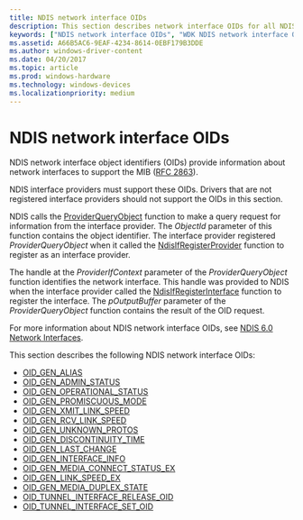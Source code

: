 ```yaml
---
title: NDIS network interface OIDs
description: This section describes network interface OIDs for all NDIS drivers
keywords: ["NDIS network interface OIDs", "WDK NDIS network interface OIDs", "WDK network interface OIDs"]
ms.assetid: A66B5AC6-9EAF-4234-8614-0EBF179B3DDE
ms.author: windows-driver-content
ms.date: 04/20/2017
ms.topic: article
ms.prod: windows-hardware
ms.technology: windows-devices
ms.localizationpriority: medium
---
```


# NDIS network interface OIDs

NDIS network interface object identifiers (OIDs) provide information about network interfaces to support the MIB ([RFC 2863](overview-of-ndis-network-interfaces.md)).

NDIS interface providers must support these OIDs. Drivers that are not registered interface providers should not support the OIDs in this section.

NDIS calls the [ProviderQueryObject](https://msdn.microsoft.com/library/windows/hardware/ff570399) function to make a query request for information from the interface provider. The *ObjectId* parameter of this function contains the object identifier. The interface provider registered *ProviderQueryObject* when it called the [NdisIfRegisterProvider](https://msdn.microsoft.com/library/windows/hardware/ff562716) function to register as an interface provider.

The handle at the *ProviderIfContext* parameter of the *ProviderQueryObject* function identifies the network interface. This handle was provided to NDIS when the interface provider called the [NdisIfRegisterInterface](https://msdn.microsoft.com/library/windows/hardware/ff562715) function to register the interface. The *pOutputBuffer* parameter of the *ProviderQueryObject* function contains the result of the OID request.

For more information about NDIS network interface OIDs, see [NDIS 6.0 Network Interfaces](ndis-network-interfaces2.md).

This section describes the following NDIS network interface OIDs:

- [OID_GEN_ALIAS](https://msdn.microsoft.com/library/windows/hardware/ff569438) 
- [OID_GEN_ADMIN_STATUS](https://msdn.microsoft.com/library/windows/hardware/ff569437) 
- [OID_GEN_OPERATIONAL_STATUS](https://msdn.microsoft.com/library/windows/hardware/ff569619) 
- [OID_GEN_PROMISCUOUS_MODE](https://msdn.microsoft.com/library/windows/hardware/ff569625) 
- [OID_GEN_XMIT_LINK_SPEED](https://msdn.microsoft.com/library/windows/hardware/ff569655) 
- [OID_GEN_RCV_LINK_SPEED](https://msdn.microsoft.com/library/windows/hardware/ff569630) 
- [OID_GEN_UNKNOWN_PROTOS](https://msdn.microsoft.com/library/windows/hardware/ff569648) 
- [OID_GEN_DISCONTINUITY_TIME](https://msdn.microsoft.com/library/windows/hardware/ff569581) 
- [OID_GEN_LAST_CHANGE](https://msdn.microsoft.com/library/windows/hardware/ff569591) 
- [OID_GEN_INTERFACE_INFO](https://msdn.microsoft.com/library/windows/hardware/ff569589) 
- [OID_GEN_MEDIA_CONNECT_STATUS_EX](https://msdn.microsoft.com/library/windows/hardware/ff569605) 
- [OID_GEN_LINK_SPEED_EX](https://msdn.microsoft.com/library/windows/hardware/ff569594) 
- [OID_GEN_MEDIA_DUPLEX_STATE](https://msdn.microsoft.com/library/windows/hardware/ff569606) 
- [OID_TUNNEL_INTERFACE_RELEASE_OID](https://msdn.microsoft.com/library/windows/hardware/dn155803) 
- [OID_TUNNEL_INTERFACE_SET_OID](https://msdn.microsoft.com/library/windows/hardware/dn155804) 


